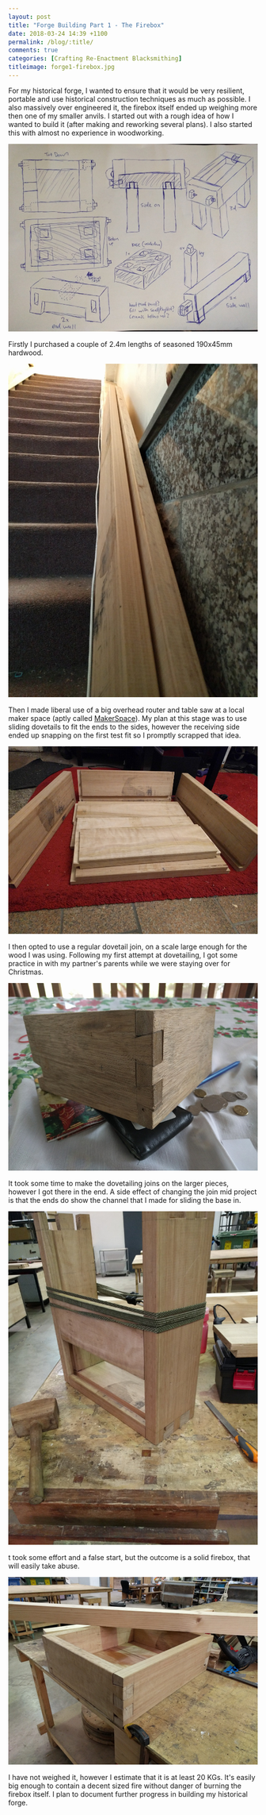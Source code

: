 ```yaml
---
layout: post
title: "Forge Building Part 1 - The Firebox"
date: 2018-03-24 14:39 +1100
permalink: /blog/:title/
comments: true
categories: [Crafting Re-Enactment Blacksmithing]
titleimage: forge1-firebox.jpg
---
```


For my historical forge, I wanted to ensure that it would be very resilient, portable and use historical construction techniques as much as possible. I also massively over engineered it, the firebox itself ended up weighing more then one of my smaller anvils. I started out with a rough idea of how I wanted to build it (after making and reworking several plans). I also started this with almost no experience in woodworking.

<div class="box alt">
    <div class="row uniform 50%">
        <div class="12u centre">
            <span class="image 12u">
                <img class="post-img centre" src="/assets/images/blog/forge1-plan.jpg" title="Draft Plans" alt="Draft Plans">
            </span>
        </div>
    </div>
</div>

Firstly I purchased a couple of 2.4m lengths of seasoned 190x45mm hardwood.

<div class="box alt">
    <div class="row uniform 50%">
        <div class="12u centre">
            <span class="image 12u">
                <img class="post-img centre" src="/assets/images/blog/forge1-firebox1.jpg" title="The Hardwood" alt="The Hardwood">
            </span>
        </div>
    </div>
</div>

Then I made liberal use of a big overhead router and table saw at a local maker space (aptly called [MakerSpace][makerspace]). My plan at this stage was to use sliding dovetails to fit the ends to the sides, however the receiving side ended up snapping on the first test fit so I promptly scrapped that idea.

<div class="box alt">
    <div class="row uniform 50%">
        <div class="12u centre">
            <span class="image 12u">
                <img class="post-img centre" src="/assets/images/blog/forge1-firebox2.jpg" title="Early Dry Fitting" alt="Early Dry Fitting">
            </span>
        </div>
    </div>
</div>

I then opted to use a regular dovetail join, on a scale large enough for the wood I was using. Following my first attempt at dovetailing, I got some practice in with my partner's parents while we were staying over for Christmas.

<div class="box alt">
    <div class="row uniform 50%">
        <div class="12u centre">
            <span class="image 12u">
                <img class="post-img centre" src="/assets/images/blog/forge1-firebox3.jpg" title="Dovetail Practise" alt="Dovetail Practise">
            </span>
        </div>
    </div>
</div>

It took some time to make the dovetailing joins on the larger pieces, however I got there in the end. A side effect of changing the join mid project is that the ends do show the channel that I made for sliding the base in.

<div class="box alt">
    <div class="row uniform 50%">
        <div class="12u centre">
            <span class="image 12u">
                <img class="post-img centre" src="/assets/images/blog/forge1-firebox4.jpg" title="Inserting the Base" alt="Inserting the Base">
            </span>
        </div>
    </div>
</div>

t took some effort and a false start, but the outcome is a solid firebox, that will easily take abuse. 

<div class="box alt">
    <div class="row uniform 50%">
        <div class="12u centre">
            <span class="image 12u">
                <img class="post-img centre" src="/assets/images/blog/forge1-firebox5.jpg" title="The finished Firebox" alt="The finished Firebox">
            </span>
        </div>
    </div>
</div>

I have not weighed it, however I estimate that it is at least 20 KGs. It's easily big enough to contain a decent sized fire without danger of burning the firebox itself. I plan to document further progress in building my historical forge.

[makerspace]: http://makerspace.org.au/
